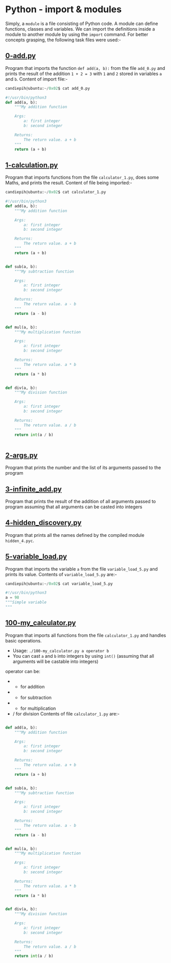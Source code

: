 # Python - import & modules
Simply, a `module` is a file consisting of Python code. A module can define functions, classes and variables. We can import the definitions inside a module to another module by using the `import` command. For better concepts grasping, the following task files were used:-
## [0-add.py](../0x02-python-import_modules/0-add.py)
Program that imports the function `def add(a, b):` from the file `add_0.py` and prints the result of the addition `1 + 2 = 3` with `1` and `2` stored in variables `a` and `b`. Content of import file:-
```python
candiepih@ubuntu:~/0x02$ cat add_0.py

#!/usr/bin/python3
def add(a, b):
    """My addition function

    Args:
        a: first integer
        b: second integer

    Returns:
        The return value. a + b
    """
    return (a + b)

```
## [1-calculation.py](../0x02-python-import_modules/1-calculation.py)
Program that imports functions from the file `calculator_1.py`, does some Maths, and prints the result. Content of file being imported:-
```python
candiepih@ubuntu:~/0x02$ cat calculator_1.py

#!/usr/bin/python3
def add(a, b):
    """My addition function

    Args:
        a: first integer
        b: second integer

    Returns:
        The return value. a + b
    """
    return (a + b)


def sub(a, b):
    """My subtraction function

    Args:
        a: first integer
        b: second integer

    Returns:
        The return value. a - b
    """
    return (a - b)


def mul(a, b):
    """My multiplication function

    Args:
        a: first integer
        b: second integer

    Returns:
        The return value. a * b
    """
    return (a * b)


def div(a, b):
    """My division function

    Args:
        a: first integer
        b: second integer

    Returns:
        The return value. a / b
    """
    return int(a / b)
 
```
## [2-args.py](../0x02-python-import_modules/2-args.py)
Program that prints the number and the list of its arguments passed to the program
## [3-infinite_add.py](../0x02-python-import_modules/3-infinite_add.py)
Program that prints the result of the addition of all arguments passed to program assuming that all arguments can be casted into integers
## [4-hidden_discovery.py](../0x02-python-import_modules/4-hidden_discovery.py)
Program that prints all the names defined by the compiled module `hidden_4.pyc`.
## [5-variable_load.py](../0x02-python-import_modules/5-variable_load.py)
Program that imports the variable `a` from the file `variable_load_5.py` and prints its value. Contents of `variable_load_5.py` are:-

```python
candiepih@ubuntu:~/0x02$ cat variable_load_5.py

#!/usr/bin/python3
a = 98
"""Simple variable
"""
```

## [100-my_calculator.py](../0x02-python-import_modules/100-my_calculator.py)
Program that imports all functions from the file `calculator_1.py` and handles basic operations.
* Usage: `./100-my_calculator.py a operator b`
* You can cast `a` and `b` into integers by using `int()` (assuming that all arguments will be castable into integers)

operator can be:
* + for addition
* - for subtraction
* * for multiplication
* / for division
Contents of file `calculator_1.py` are:-

```python

def add(a, b):
    """My addition function

    Args:
        a: first integer
        b: second integer

    Returns:
        The return value. a + b
    """
    return (a + b)


def sub(a, b):
    """My subtraction function

    Args:
        a: first integer
        b: second integer

    Returns:
        The return value. a - b
    """
    return (a - b)


def mul(a, b):
    """My multiplication function

    Args:
        a: first integer
        b: second integer

    Returns:
        The return value. a * b
    """
    return (a * b)


def div(a, b):
    """My division function

    Args:
        a: first integer
        b: second integer

    Returns:
        The return value. a / b
    """
    return int(a / b)

```
